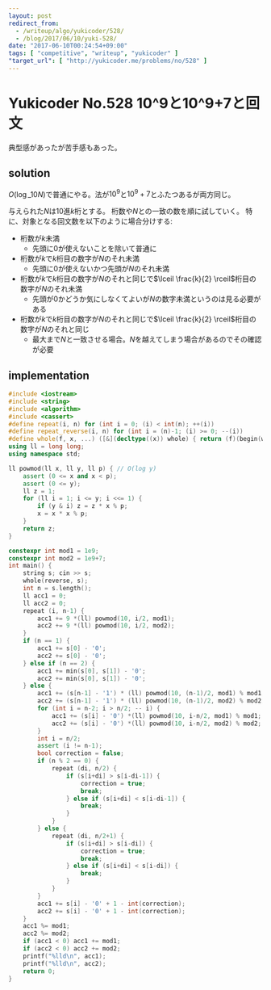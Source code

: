 ```yaml
---
layout: post
redirect_from:
  - /writeup/algo/yukicoder/528/
  - /blog/2017/06/10/yuki-528/
date: "2017-06-10T00:24:54+09:00"
tags: [ "competitive", "writeup", "yukicoder" ]
"target_url": [ "http://yukicoder.me/problems/no/528" ]
---
```


# Yukicoder No.528 10^9と10^9+7と回文

典型感があったが苦手感もあった。

## solution

$O(\log\_{10} N)$で普通にやる。法が$10^9$と$10^9+7$とふたつあるが両方同じ。

与えられた$N$は$10$進$k$桁とする。
桁数や$N$との一致の数を順に試していく。
特に、対象となる回文数を以下のように場合分けする:

-   桁数が$k$未満
    -   先頭に$0$が使えないことを除いて普通に
-   桁数が$k$で$k$桁目の数字が$N$のそれ未満
    -   先頭に$0$が使えないかつ先頭が$N$のそれ未満
-   桁数が$k$で$k$桁目の数字が$N$のそれと同じで$\lceil \frac{k}{2} \rceil$桁目の数字が$N$のそれ未満
    -   先頭が$0$かどうか気にしなくてよいが$N$の数字未満というのは見る必要がある
-   桁数が$k$で$k$桁目の数字が$N$のそれと同じで$\lceil \frac{k}{2} \rceil$桁目の数字が$N$のそれと同じ
    -   最大まで$N$と一致させる場合。$N$を越えてしまう場合があるのでその確認が必要

## implementation

``` c++
#include <iostream>
#include <string>
#include <algorithm>
#include <cassert>
#define repeat(i, n) for (int i = 0; (i) < int(n); ++(i))
#define repeat_reverse(i, n) for (int i = (n)-1; (i) >= 0; --(i))
#define whole(f, x, ...) ([&](decltype((x)) whole) { return (f)(begin(whole), end(whole), ## __VA_ARGS__); })(x)
using ll = long long;
using namespace std;

ll powmod(ll x, ll y, ll p) { // O(log y)
    assert (0 <= x and x < p);
    assert (0 <= y);
    ll z = 1;
    for (ll i = 1; i <= y; i <<= 1) {
        if (y & i) z = z * x % p;
        x = x * x % p;
    }
    return z;
}

constexpr int mod1 = 1e9;
constexpr int mod2 = 1e9+7;
int main() {
    string s; cin >> s;
    whole(reverse, s);
    int n = s.length();
    ll acc1 = 0;
    ll acc2 = 0;
    repeat (i, n-1) {
        acc1 += 9 *(ll) powmod(10, i/2, mod1);
        acc2 += 9 *(ll) powmod(10, i/2, mod2);
    }
    if (n == 1) {
        acc1 += s[0] - '0';
        acc2 += s[0] - '0';
    } else if (n == 2) {
        acc1 += min(s[0], s[1]) - '0';
        acc2 += min(s[0], s[1]) - '0';
    } else {
        acc1 += (s[n-1] - '1') * (ll) powmod(10, (n-1)/2, mod1) % mod1;
        acc2 += (s[n-1] - '1') * (ll) powmod(10, (n-1)/2, mod2) % mod2;
        for (int i = n-2; i > n/2; -- i) {
            acc1 += (s[i] - '0') *(ll) powmod(10, i-n/2, mod1) % mod1;
            acc2 += (s[i] - '0') *(ll) powmod(10, i-n/2, mod2) % mod2;
        }
        int i = n/2;
        assert (i != n-1);
        bool correction = false;
        if (n % 2 == 0) {
            repeat (di, n/2) {
                if (s[i+di] > s[i-di-1]) {
                    correction = true;
                    break;
                } else if (s[i+di] < s[i-di-1]) {
                    break;
                }
            }
        } else {
            repeat (di, n/2+1) {
                if (s[i+di] > s[i-di]) {
                    correction = true;
                    break;
                } else if (s[i+di] < s[i-di]) {
                    break;
                }
            }
        }
        acc1 += s[i] - '0' + 1 - int(correction);
        acc2 += s[i] - '0' + 1 - int(correction);
    }
    acc1 %= mod1;
    acc2 %= mod2;
    if (acc1 < 0) acc1 += mod1;
    if (acc2 < 0) acc2 += mod2;
    printf("%lld\n", acc1);
    printf("%lld\n", acc2);
    return 0;
}
```
